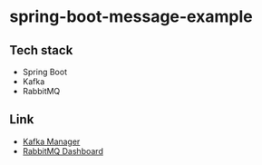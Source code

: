 # spring-boot-message-example
## Tech stack
* Spring Boot
* Kafka
* RabbitMQ

## Link
* [Kafka Manager](http://localhost:9000)
* [RabbitMQ Dashboard](http://localhost:15672)
